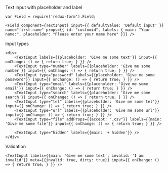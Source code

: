 Text input with placeholder and label

    var Field = require('redux-form').Field;

    <Field component={TextInput} input={{ defaultValue: 'Default input' }} name="first-name" props={{ id: "customid", labels: { main: "Your name:", placeholder: "Please enter your name here" }}} />

Input types

    <div>
        <TextInput labels={{placeholder: 'Give me some text'}} input={{ onChange: () => { return true; } }} />
        <TextInput type="number" labels={{placeholder: 'Give me some number'}} input={{ onChange: () => { return true; } }} />
        <TextInput type="password" labels={{placeholder: 'Give me some password'}} input={{ onChange: () => { return true; } }} />
        <TextInput type="email" labels={{placeholder: 'Give me some email'}} input={{ onChange: () => { return true; } }} />
        <TextInput type="search" labels={{placeholder: 'Give me some search'}} input={{ onChange: () => { return true; } }} />
        <TextInput type="tel" labels={{placeholder: 'Give me some tel'}} input={{ onChange: () => { return true; } }} />
        <TextInput type="url" labels={{placeholder: 'Give me some url'}} input={{ onChange: () => { return true; } }} />
        <TextInput type="file" addProps={{accept: ".csv"}} labels={{main: 'Give me some file'}} input={{ onChange: () => { return true; } }} />

        <TextInput type="hidden" labels={{main: '+ hidden'}} />
    </div>
    

Validation

    <TextInput labels={{main: 'Give me some text', invalid: 'I am invalid'}} meta={{invalid: true, dirty: true}} input={{ onChange: () => { return true; } }} />
